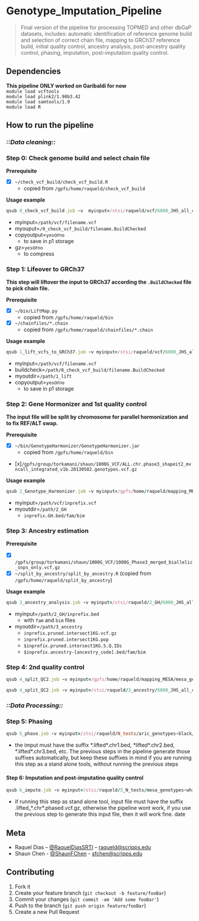 # Genotype_Imputation_Pipeline
> Final version of the pipeline for processing TOPMED and other dbGaP datasets, includes: 
automatic identification of reference genome build and selection of correct chain file, mapping to GRCh37 reference build, initial quality control, ancestry analysis, post-ancestry quality control, phasing, imputation, post-imputation quality control.
  
  
## Dependencies

__This pipeline ONLY worked on Garibaldi for now__  
```module load vcftools```  
```module load plink2/1.90b3.42```  
```module load samtools/1.9```  
```module load R```  



## How to run the pipeline
### *::Data cleaning::*
### Step 0: Check genome build and select chain file

__Prerequisite__  

- [x] `~/check_vcf_build/check_vcf_build.R`  
    * copied from `/gpfs/home/raqueld/check_vcf_build`

__Usage example__ 
 
```ruby
qsub 0_check_vcf_build.job -v  myinput=/stsi/raqueld/vcf/6800_JHS_all_chr_sampleID_c2.vcf,myoutput=/stsi/raqueld/0_check_vcf_build/6800_JHS_all_chr_sampleID_c2.BuildChecked,copyoutput=yes,gz=yes -N 0_6800_JHS_all_chr_sampleID_c2
```

* myinput=`/path/vcf/filename.vcf`  
* myouput=`/0_check_vcf_build/filename.BuildChecked`  
* copyoutput=`yes`or`no`  
    * to save in p1 storage  
* gz=`yes`or`no`  
    * to compress  


### Step 1: Lifeover to GRCh37
__This step will liftover the input to GRCh37 according the `.BuildChecked` file to pick chain file.__  

__Prerequisite__  

- [x] `~/bin/LiftMap.py`
    * copied from `/gpfs/home/raqueld/bin`
- [x] `~/chainfiles/*.chain`
    * copied from `/gpfs/home/raqueld/chainfiles/*.chain`
    
__Usage example__ 
 
```ruby
qsub 1_lift_vcfs_to_GRCh37.job -v myinput=/stsi/raqueld/vcf/6800_JHS_all_chr_sampleID_c2.vcf,buildcheck=/stsi/raqueld/0_check_vcf_build/6800_JHS_all_chr_sampleID_c2.BuildChecked,myoutdir=/stsi/raqueld/1_lift,copyoutput=yes -N 1_6800_JHS_all_chr_sampleID_c2
```

* myinput=`/path/vcf/filename.vcf`
* buildcheck=`/path/0_check_vcf_build/filename.BuildChecked`
* myoutdir=`/path/1_lift`
* copyoutput=`yes`or`no`
    * to save in p1 storage


### Step 2: Gene Hormonizer and 1st quality control
__The input file will be split by chromosome for parallel hormonization and to fix REF/ALT swap.__

__Prerequisite__  

- [x] `~/bin/GenotypeHarmonizer/GenotypeHarmonizer.jar`
    * copied from `/gpfs/home/raqueld/bin`
- [x]`/gpfs/group/torkamani/shaun/1000G_VCF/ALL.chr.phase3_shapeit2_mvncall_integrated_v1b.20130502.genotypes.vcf.gz`

__Usage example__ 
 
```ruby
qsub 2_Genotype_Harmonizer.job -v myinput=/gpfs/home/raqueld/mapping_MESA/mesa_genotypes-black.lifted_NCBI36_to_GRCh37.bed,myoutdir=/gpfs/home/raqueld/mapping_MESA -N 2_N_GH.mesa_genotypes-black
```
* myinput=`/path/vcf/inprefix.vcf`   
* myoutdir=`/path/2_GH`
    * `inprefix.GH.bed/fam/bim`


### Step 3: Ancestry estimation

__Prerequisite__  

- [x] `/gpfs/group/torkamani/shaun/1000G_VCF/1000G_Phase3_merged_biallelic_snps_only.vcf.gz`
- [x] `~/split_by_ancestry/split_by_ancestry.R` (copied from `/gpfs/home/raqueld/split_by_ancestry`)  

__Usage example__ 
 
```ruby
qsub 3_ancestry_analysis.job -v myinput=/stsi/raqueld/2_GH/6800_JHS_all_chr_sampleID_c1.lifted_hg19_to_GRCh37.GH.bed,myoutdir=/stsi/raqueld/3_ancestry -N 3_6800_JHS_all_chr_sampleID_c1
```
* myinput=`/path/2_GH/inprefix.bed`
    * with `fam` and `bim` files
* myoutdir=`/path/3_ancestry`  
    * `inprefix.pruned.intersect1KG.vcf.gz`
    * `inprefix.pruned.intersect1KG.pop`
    * `$inprefix.pruned.intersect1KG.5.Q.IDs`
    * `$inprefix.ancestry-[ancestry_code].bed/fam/bim`


### Step 4: 2nd quality control
 
```ruby
qsub 4_split_QC2.job -v myinput=/gpfs/home/raqueld/mapping_MESA/mesa_genotypes-black.lifted_NCBI36_to_GRCh37.GH.bed,myoutdir=/stsi/raqueld/N_tests,hwe='',geno=0.1,mind=0.1 -N 4_N_mesa_genotypes-black
```
```ruby
qsub 4_split_QC2.job -v myinput=/stsi/raqueld/3_ancestry/6800_JHS_all_chr_sampleID_c1/6800_JHS_all_chr_sampleID_c1.lifted_hg19_to_GRCh37.GH.ancestry-5.bed,myoutdir=/stsi/raqueld/4_split_QC2,hwe='',geno=0.1,mind=0.1 -N 4_6800_JHS_all_chr_sampleID_c1
```


### *::Data Processing::*


### Step 5: Phasing

```ruby
qsub 5_phase.job -v myinput=/stsi/raqueld/N_tests/aric_genotypes-black/aric_genotypes-black.lifted_NCBI36_to_GRCh37.GH.chr1.bed,myoutdir=/stsi/raqueld/5_N_tests,reftype=HRC -N 5_N_mesa_genotypes-black
```

  - the imput must have the suffix \*.lifted\*.chr1.bed, \*lifted\*.chr2.bed, \*.lifted\*.chr3.bed, etc. The previous steps in the pipeline generate those suffixes automatically, but keep these suffixes in mind if you are running this step as a stand alone tools, without running the previous steps

#### Step 6: Imputation and post-imputatino quality control

```ruby
qsub 6_impute.job -v myinput=/stsi/raqueld/5_N_tests/mesa_genotypes-white/mesa_genotypes-white.lifted_NCBI36_to_GRCh37.GH.chr18.phased.vcf.gz,myoutdir=/stsi/raqueld/6_N_tests,reftype=HRC -N 6_mesa_genotypes-white.lifted_NCBI36_to_GRCh37.GH.chr18
```
  - if running this step as stand alone tool, input file must have the suffix .lifted_\*.chr\*.phased.vcf.gz, otherwise the pipeline wont work, if you use the previous step to generate this input file, then it will work fine.
date


## Meta

  - Raquel Dias – [@RaquelDiasSRTI](https://twitter.com/RaquelDiasSRTI) – raqueld@scripps.edu  
  - Shaun Chen - [@ShaunFChen](http://twitter.com/ShaunFChen) - sfchen@scripps.edu  


## Contributing

1. Fork it
2. Create your feature branch (`git checkout -b feature/fooBar`)
3. Commit your changes (`git commit -am 'Add some fooBar'`)
4. Push to the branch (`git push origin feature/fooBar`)
5. Create a new Pull Request

